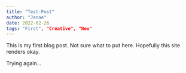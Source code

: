 ```yaml
---
title: "Test-Post"
author: "Janae"
date: 2022-02-26
tags: "First", "Creative", "New"
---
```


This is my first blog post. Not sure what to put here. Hopefully this site renders okay.

Trying again...
